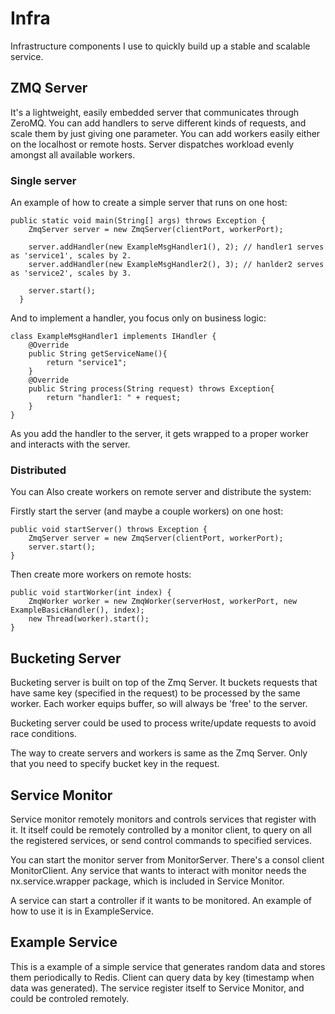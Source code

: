 # Infra
Infrastructure components I use to quickly build up a stable and scalable service.

## ZMQ Server
It's a lightweight, easily embedded server that communicates through ZeroMQ. You can add handlers to serve different kinds of requests, and scale them by just giving one parameter. You can add workers easily either on the localhost or remote hosts. Server dispatches workload evenly amongst all available workers.
### Single server
An example of how to create a simple server that runs on one host:

    public static void main(String[] args) throws Exception {
      	ZmqServer server = new ZmqServer(clientPort, workerPort);
    
      	server.addHandler(new ExampleMsgHandler1(), 2);	// handler1 serves as 'service1', scales by 2.
      	server.addHandler(new ExampleMsgHandler2(), 3);	// hanlder2 serves as 'service2', scales by 3.
    
      	server.start();
      }

And to implement a handler, you focus only on business logic:

    class ExampleMsgHandler1 implements IHandler {
    	@Override
    	public String getServiceName(){
    		return "service1";
    	}
    	@Override
    	public String process(String request) throws Exception{
    		return "handler1: " + request;
    	}
    }

As you add the handler to the server, it gets wrapped to a proper worker and interacts with the server.

### Distributed
You can Also create workers on remote server and distribute the system:

Firstly start the server (and maybe a couple workers) on one host:

    public void startServer() throws Exception {
    	ZmqServer server = new ZmqServer(clientPort, workerPort);
    	server.start();
    }

Then create more workers on remote hosts:

    public void startWorker(int index) {
    	ZmqWorker worker = new ZmqWorker(serverHost, workerPort, new ExampleBasicHandler(), index);
    	new Thread(worker).start();
    }

## Bucketing Server
Bucketing server is built on top of the Zmq Server. It buckets requests that have same key (specified in the request) to be processed by the same worker. Each worker equips buffer, so will always be 'free' to the server. 

Bucketing server could be used to process write/update requests to avoid race conditions.

The way to create servers and workers is same as the Zmq Server. Only that you need to specify bucket key in the request.

## Service Monitor
Service monitor remotely monitors and controls services that register with it. It itself could be remotely controlled by a monitor client, to query on all the registered services, or send control commands to specified services. 

You can start the monitor server from MonitorServer. There's a consol client MonitorClient. Any service that wants to interact with monitor needs the nx.service.wrapper package, which is included in Service Monitor.

A service can start a controller if it wants to be monitored. An example of how to use it is in ExampleService.

## Example Service
This is a example of a simple service that generates random data and stores them periodically to Redis. Client can query data by key (timestamp when data was generated). The service register itself to Service Monitor, and could be controled remotely.
